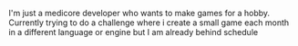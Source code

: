 I'm just a medicore developer who wants to make games for a hobby.
Currently trying to do a challenge where i create a small game each month
in a different language or engine but I am already behind schedule
